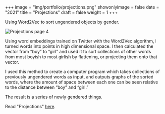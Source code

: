 +++
image = "img/portfolio/projections.png"
showonlyimage = false
date = "2021"
title = "Projections"
draft = false
weight = 1
+++

Using Word2Vec to sort ungendered objects by gender.
<!--more-->

![Projections page 4](/img/portfolio/res/proj4.png)

Using word embeddings trained on Twitter with the
Word2Vec algorithm, I turned words into points in high
dimensional space. I then calculated the vector from
“boy” to “girl” and used it to sort collections of other
words from most boyish to most girlish by flattening, or
projecting them onto that vector.

I used this method to create a computer program which
takes collections of previously ungendered words as
input, and outputs graphs of the sorted words, where the
amount of space between each one can be seen relative
to the distance between “boy” and “girl.”

The result is a series of newly gendered things.


Read "Projections" [here](/img/portfolio/res/projections.pdf).
